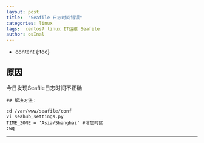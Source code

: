 ```yaml
---
layout: post
title:  "Seafile 日志时间错误"
categories: linux
tags:  centos7 linux IT运维 Seafile 
author: osInal
---
```


* content
{:toc}


## 原因

今日发现Seafile日志时间不正确

```
## 解决方法：

cd /var/www/seafile/conf
vi seahub_settings.py
TIME_ZONE = 'Asia/Shanghai' #增加时区
:wq

```

------









